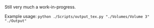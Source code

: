 Still very much a work-in-progress.

Example usage: `python ./Scripts/output_tex.py "./Volumes/Volume 3" "./Output"`